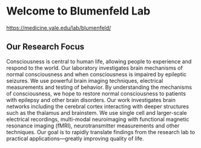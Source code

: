 # Welcome to Blumenfeld Lab
https://medicine.yale.edu/lab/blumenfeld/

## Our Research Focus

Consciousness is central to human life, allowing people to experience and respond to the world. Our laboratory investigates brain mechanisms of normal consciousness and when consciousness is impaired by epileptic seizures. We use powerful brain imaging techniques, electrical measurements and testing of behavior. By understanding the mechanisms of consciousness, we hope to restore normal consciousness to patients with epilepsy and other brain disorders.
Our work investigates brain networks including the cerebral cortex interacting with deeper structures such as the thalamus and brainstem. We use single cell and larger-scale electrical recordings, multi-modal neuroimaging with functional magnetic resonance imaging (fMRI), neurotransmitter measurements and other techniques. Our goal is to rapidly translate findings from the research lab to practical applications—greatly improving quality of life.
